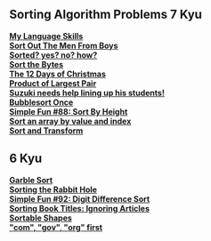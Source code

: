 ## Sorting Algorithm Problems 7 Kyu
<a href="https://github.com/0DEStyle/Codewars-CSharp-2-8-Kyu/blob/main/7%20%26%208%20Kyu/530_My%20Language%20Skills.cs">**My Language Skills**</a><br>
<a href="https://github.com/0DEStyle/Codewars-CSharp-2-8-Kyu/blob/main/7%20%26%208%20Kyu/531_%20Sort%20Out%20The%20Men%20From%20Boys.cs">**Sort Out The Men From Boys**</a><br>
<a href="https://github.com/0DEStyle/Codewars-CSharp-2-8-Kyu/blob/main/7%20%26%208%20Kyu/532_Sorted%3F%20yes%3F%20no%3F%20how%3F.cs">**Sorted? yes? no? how?**</a><br>
<a href="https://github.com/0DEStyle/Codewars-CSharp-2-8-Kyu/blob/main/7%20%26%208%20Kyu/533_Sort%20the%20Bytes.cs">**Sort the Bytes**</a><br>
<a href="https://github.com/0DEStyle/Codewars-CSharp-2-8-Kyu/blob/main/7%20%26%208%20Kyu/534_The%2012%20Days%20of%20Christmas.cs">**The 12 Days of Christmas**</a><br>
<a href="https://github.com/0DEStyle/Codewars-CSharp-2-8-Kyu/blob/main/7%20%26%208%20Kyu/535_Product%20of%20Largest%20Pair.cs">**Product of Largest Pair**</a><br>
<a href="https://github.com/0DEStyle/Codewars-CSharp-2-8-Kyu/blob/main/7%20%26%208%20Kyu/537_Suzuki%20needs%20help%20lining%20up%20his%20students!.cs">**Suzuki needs help lining up his students!**</a><br>
<a href="https://github.com/0DEStyle/Codewars-CSharp-2-8-Kyu/blob/main/7%20%26%208%20Kyu/539_Bubblesort%20Once.cs">**Bubblesort Once**</a><br>
<a href="https://github.com/0DEStyle/Codewars-CSharp-2-8-Kyu/blob/main/7%20%26%208%20Kyu/540_Simple%20Fun%20%2388%3A%20Sort%20By%20Height.cs">**Simple Fun #88: Sort By Height**</a><br>
<a href="https://github.com/0DEStyle/Codewars-CSharp-2-8-Kyu/blob/main/7%20%26%208%20Kyu/541_Sort%20an%20array%20by%20value%20and%20index.cs">**Sort an array by value and index**</a><br>
<a href="https://github.com/0DEStyle/Codewars-CSharp-2-8-Kyu/blob/main/7%20%26%208%20Kyu/542_%20Sort%20and%20Transform.cs">**Sort and Transform**</a><br>


## 6 Kyu
<a href="https://github.com/0DEStyle/Codewars-CSharp-2-8-Kyu/blob/main/6%20Kyu/157_Garble%20Sort.cs">**Garble Sort**</a><br>
<a href="https://github.com/0DEStyle/Codewars-CSharp-2-8-Kyu/blob/main/6%20Kyu/158_Sorting%20the%20Rabbit%20Hole.cs">**Sorting the Rabbit Hole**</a><br>
<a href="https://github.com/0DEStyle/Codewars-CSharp-2-8-Kyu/blob/main/6%20Kyu/159_Simple%20Fun%20%2392%3A%20Digit%20Difference%20Sort.cs">**Simple Fun #92: Digit Difference Sort**</a><br>
<a href="https://github.com/0DEStyle/Codewars-CSharp-2-8-Kyu/blob/main/6%20Kyu/160_Sorting%20Book%20Titles%3A%20Ignoring%20Articles.cs">**Sorting Book Titles: Ignoring Articles**</a><br>
<a href="https://github.com/0DEStyle/Codewars-CSharp-2-8-Kyu/blob/main/6%20Kyu/161_Sortable%20Shapes.cs">**Sortable Shapes**</a><br>
<a href="https://github.com/0DEStyle/Codewars-CSharp-2-8-Kyu/blob/main/6%20Kyu/162_%22com%22%2C%20%22gov%22%2C%20%22org%22%20first.cs">**"com", "gov", "org" first**</a><br>

<!-- Template
<a href="">****</a><br>
 -->
